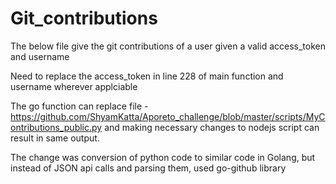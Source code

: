 # Git_contributions
The below file give the git contributions of a user given a valid access_token and username

Need to replace the access_token in line 228 of main function and username wherever applciable

The go function can replace file - https://github.com/ShyamKatta/Aporeto_challenge/blob/master/scripts/MyContributions_public.py and making necessary changes to nodejs script can result in same output.

The change was conversion of python code to similar code in Golang, but instead of JSON api calls and parsing them, used go-github library
